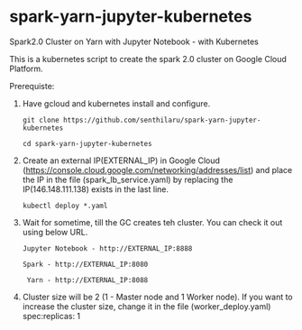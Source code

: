 # spark-yarn-jupyter-kubernetes
Spark2.0 Cluster on Yarn with Jupyter Notebook - with Kubernetes 

This is a kubernetes script to create the spark 2.0  cluster on Google Cloud Platform.

Prerequiste: 
  1. Have gcloud and kubernetes install and configure.
  
      `git clone https://github.com/senthilaru/spark-yarn-jupyter-kubernetes`
      
     `cd spark-yarn-jupyter-kubernetes`
     
  2. Create an external IP(EXTERNAL_IP) in Google Cloud (https://console.cloud.google.com/networking/addresses/list) and place the IP in the file (spark_lb_service.yaml) by replacing the IP(146.148.111.138) exists in the last line.
    
       `kubectl deploy *.yaml`
  3. Wait for sometime, till the GC creates teh cluster. You can check it out using below URL.
  
      `Jupyter Notebook - http://EXTERNAL_IP:8888`
      
      `Spark - http://EXTERNAL_IP:8080`
      
     ` Yarn - http://EXTERNAL_IP:8088`
     
  4. Cluster size will be 2 (1 - Master node and 1 Worker node). If you want to increase the cluster size, change it in the file (worker_deploy.yaml) spec:replicas: 1
  
  
